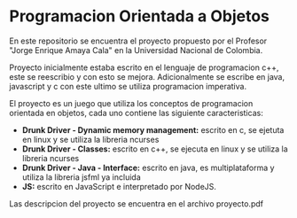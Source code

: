# Programacion Orientada a Objetos

En este repositorio se encuentra el proyecto propuesto por el Profesor "Jorge Enrique Amaya Cala" en la Universidad Nacional de Colombia.

Proyecto inicialmente estaba escrito en el lenguaje de programacion c++, este se reescribio y con esto se mejora. Adicionalmente se escribe en java, javascript y c con este ultimo se utiliza programacion imperativa. 

El proyecto es un juego que utiliza los conceptos de programacion orientada en objetos, cada uno contiene las siguiente caracteristicas:

* **Drunk Driver - Dynamic memory management:** escrito en c, se ejetuta en linux y se utiliza la libreria ncurses
* **Drunk Driver - Classes:** escrito en c++, se ejecuta en linux y se utiliza la libreria ncurses
* **Drunk Driver - Java - Interface:** escrito en java, es multiplataforma y utiliza la libreria jsfml ya incluida
* **JS:** escrito en JavaScript e interpretado por NodeJS. 

Las descripcion del proyecto se encuentra en el archivo proyecto.pdf
